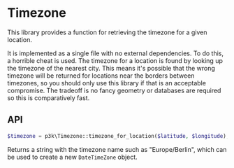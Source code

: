 Timezone
========

This library provides a function for retrieving the timezone for a given location.

It is implemented as a single file with no external dependencies. To do this, a horrible cheat is used. The timezone for a location is found by looking up the timezone of the nearest city. This means it's possible that the wrong timezone will be returned for locations near the borders between timezones, so you should only use this library if that is an acceptable compromise. The tradeoff is no fancy geometry or databases are required so this is comparatively fast.

API
---

```php
$timezone = p3k\Timezone::timezone_for_location($latitude, $longitude);
```

Returns a string with the timezone name such as "Europe/Berlin", which can be used to create a new `DateTimeZone` object.

